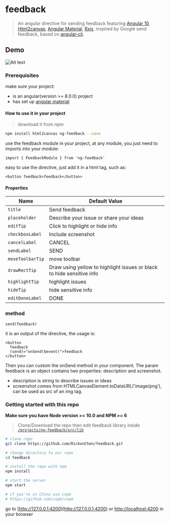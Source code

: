 # feedback
> An angular directive for sending feedback featuring [Angular 10](https://angular.io), [Html2canvas](https://html2canvas.hertzen.com/), [Angular Material](https://material.angular.io), [Rxjs](https://rxjs-dev.firebaseapp.com/), inspired by Google send feedback, based on [angular-cli](https://github.com/angular/angular-cli).

## Demo
![Alt text](/../screenshots/feedback.gif?raw=true "overview")

### Prerequisites
make sure your project:
* is an angular(version >= 8.0.0) project
* has set up [angular material](https://github.com/angular/components/blob/master/guides/getting-started.md)

#### How to use it in your project
> download it from npm

```bash
npm install html2canvas ng-feedback --save
```

use the feedback module in your project, at any module, you just need to imports into your module:
```es6
import { FeedbackModule } from 'ng-feedback'
```

easy to use the directive, just add it in a html tag, such as:
```
<button feedback>feedback</button>
```

#### Properties

| Name             | Default Value                                                         |
|------------------|-----------------------------------------------------------------------|
| `title`          | Send feedback                                                         |
| `placeholder`    | Describe your issue or share your ideas                               |
| `editTip`        | Click to highlight or hide info                                       |
| `checkboxLabel`  | Include screenshot                                                    |
| `cancelLabel`    | CANCEL                                                                |
| `sendLabel`      | SEND                                                                  |
| `moveToolbarTip` | move toolbar                                                          |
| `drawRectTip`    | Draw using yellow to highlight issues or black to hide sensitive info |
| `highlightTip`   | highlight issues                                                      |
| `hideTip`        | hide sensitive info                                                   |
| `editDoneLabel`  | DONE                                                                  |

### method

```
send(feedback)
```

it is an output of the directive, the usage is:

```
<button 
  feedback 
  (send)="onSend($event)">feedback
</button>
```
Then you can custom the onSend method in your component.
The param feedback is an object contains two properties: description and screenshot.
* description is string to describe issues or ideas
* screenshot comes from HTMLCanvasElement.toDataURL('image/png'), can be used as src of an img tag.

### Getting started with this repo
**Make sure you have Node version >= 10.0 and NPM >= 6**
> Clone/Download the repo then edit feedback library inside [`/projects/ng-feedback/src/lib`](/projects/ng-feedback/src/lib)

```bash
# clone repo
git clone https://github.com/RickonChen/feedback.git

# change directory to our repo
cd feedback

# install the repo with npm
npm install

# start the server
npm start

# if you're in China use cnpm
# https://github.com/cnpm/cnpm
```
go to [http://127.0.0.1:4200](http://127.0.0.1:4200) or [http://localhost:4200](http://localhost:4200) in your browser
